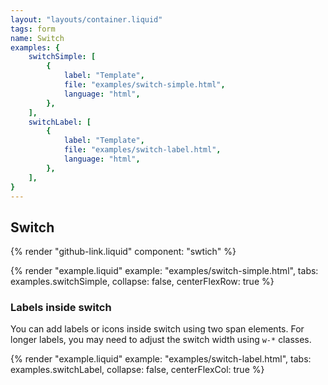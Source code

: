 ```yaml
---
layout: "layouts/container.liquid"
tags: form
name: Switch
examples: {
    switchSimple: [
        {
            label: "Template",
            file: "examples/switch-simple.html",
            language: "html",
        },
    ],
    switchLabel: [
        {
            label: "Template",
            file: "examples/switch-label.html",
            language: "html",
        },
    ],
}
---
```

## Switch

{% render "github-link.liquid" component: "swtich" %}

{% render "example.liquid" example: "examples/switch-simple.html", tabs: examples.switchSimple, collapse: false, centerFlexRow: true %}

### Labels inside switch

You can add labels or icons inside switch using two span elements. For longer labels, you may need to adjust the switch width using `w-*` classes.

{% render "example.liquid" example: "examples/switch-label.html", tabs: examples.switchLabel, collapse: false, centerFlexCol: true %}
